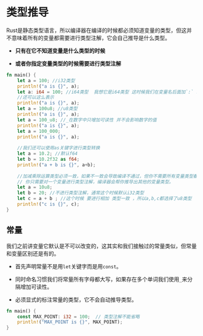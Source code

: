 # 类型推导
Rust是静态类型语言，所以编译器在编译的时候都必须知道变量的类型，但这并不意味着所有的变量都需要进行类型注解，它会自己推导是什么类型。

+ **只有在它不知道变量是什么类型的时候**
  
+ **或者你指定变量类型的时候需要进行类型注解**

```rust
fn main() {
    let a = 100; //i32类型
    println!("a is {}", a);
    let a: i64 = 100; //i64类型  我想它是i64类型 这时候我们在变量名后面加`:` 以及对应的类型
    //还可以这么表示
    println!("a is {}", a);
    let a = 100u8; //u8类型
    println!("a is {}", a);
    let a = 100_u8; //_在数字中只增加可读性 并不会影响数字的值
    println!("a is {}", a);
    let a = 100_000;
    println!("a is {}", a);
    
    //我们还可以使用as关键字进行类型转换
    let a = 10.2; //默认f64
    let b = 10.2f32 as f64;
    println!("a + b is {}", a+b);
    
    //加减乘除运算类型必须一致，如果不一致会导致编译不通过，但你不需要所有变量类型都进行注解。
    // 你只需要对一个变量进行类型注解，编译器会帮你推导出其他的变量类型。
    let a = 10u8;
    let b = 20; //不进行类型注解，通常这个时候默认i32类型
    let c = a + b ; //这个时候 要进行相加 类型一致 ，所以a,b,c都选择了u8类型
    println!("c is {}", c);
}
```

## 常量
我们之前讲变量它默认是不可以改变的，这其实和我们接触过的常量类似，但常量和变量区别还是有的。

+ 首先声明常量不是用`let`关键字而是用`const`。

+ 同时命名习惯我们将常量所有字母都大写，如果存在多个单词我们使用`_`来分隔增加可读性。

+ 必须显式的标注常量的类型，它不会自动推导类型。

```rust
fn main() {
    const MAX_POINT: i32 = 100;  // 类型注解不能省略
    println!("MAX_POINT is {}", MAX_POINT);
}
```

